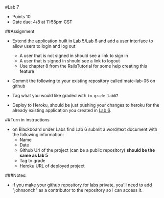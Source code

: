 #Lab 7
* Points 10
* Date due: 4/8 at 11:55pm CST

##Assignment
* Extend the application built in [Lab 5](lab5.md)/[Lab 6](lab6.md) and add a 
user interface to allow users to login and log out
  * A user that is not signed in should see a link to sign in
  * A user that is signed in should see a link to logout
  * Use chapter 8 from the RailsTutorial for some help creating this feature

* Commit the following to your existing repository called matc-lab-05 on github
* Tag what you would like graded with ```to-grade-lab07```
* Deploy to Heroku, should be just pushing your changes to heroku for the already
existing application you created in [Lab 6](lab6.md).

##Turn in instructions
* on Blackboard under Labs find Lab 6 submit a word/text document with the following information:
  * Name
  * Date
  * Github Url of the project (can be a public repository) **should be the same as lab 5**
  * Tag to grade
  * Heroku URL of deployed project

###Notes:
* If you make your github repository for labs private, you'll need to add "johnsonch" as a contributor to the repository so I can access it.

